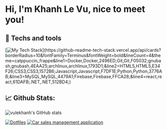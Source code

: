 # Hi, I'm Khanh Le Vu, nice to meet you!




## 🔧 Techs and tools
[![My Tech Stack](https://github-readme-tech-stack.vercel.app/api/cards?borderRadius=10&fontFamily=Terminus&fontWeight=bold&lineCount=4&theme=gruvbox&line1=Docker,Docker,2496ED;Git,Git,F05032;gnubash,gnubash,4EAA25;archlinux,archlinux,1793D1;&line2=HTML5,HTML5,E34F26;CSS3,CSS3,1572B6;Javascript,Javascript,F7DF1E;Python,Python,3776AB;&line3=MySQL,MySQL,4479A1;Firebase,Firebase,FFCA28;&line4=react,react,61DAFB;.NET,.NET,512BD4;)](https://github-readme-tech-stack.vercel.app/api/cards?borderRadius=10&fontFamily=Terminus&fontWeight=bold&lineCount=4&theme=catppuccin_frappe&line1=Docker,Docker,2496ED;Git,Git,F05032;gnubash,gnubash,4EAA25;archlinux,archlinux,1793D1;&line2=HTML5,HTML5,E34F26;CSS3,CSS3,1572B6;Javascript,Javascript,F7DF1E;Python,Python,3776AB;&line3=MySQL,MySQL,4479A1;Firebase,Firebase,FFCA28;&line4=react,react,61DAFB;.NET,.NET,512BD4;)

## 📈 Github Stats:
![vulekhanh's GitHub stats](https://github-readme-stats.vercel.app/api?username=vulekhanh&theme=gruvbox&show_icons=true)

[![Dotfiles](https://github-readme-stats.vercel.app/api/pin/?username=vulekhanh&repo=dotfiles&theme=gruvbox)](https://github.com/vulekhanh/dotfiles)
[![Car sales management application](https://github-readme-stats.vercel.app/api/pin/?username=vulekhanh&repo=CarSalesSystem&theme=gruvbox)](https://github.com/vulekhanh/CarSalesManagement)



